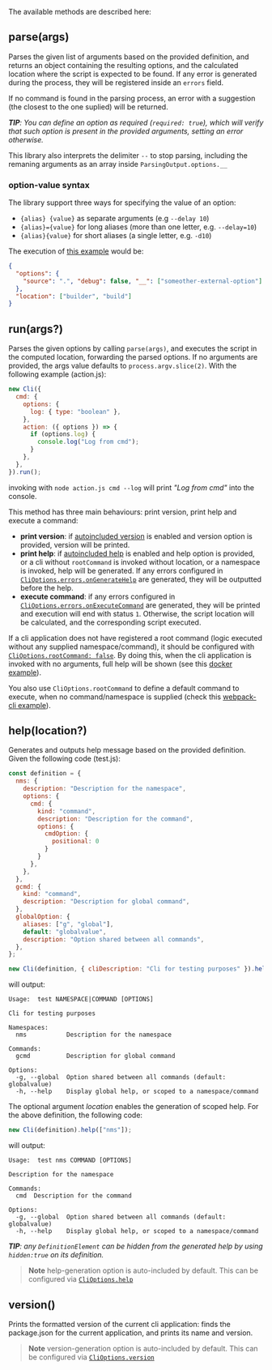 The available methods are described here:

## parse(args)

Parses the given list of arguments based on the provided definition, and returns an object containing the resulting options, and the calculated location where the script is expected to be found. If any error is generated during the process, they will be registered inside an `errors` field.

If no command is found in the parsing process, an error with a suggestion (the closest to the one suplied) will be returned.

_**TIP**: You can define an option as required (`required: true`), which will verify that such option is present in the provided arguments, setting an error otherwise._

This library also interprets the delimiter `--` to stop parsing, including the remaning arguments as an array inside `ParsingOutput.options.__`

### option-value syntax

The library support three ways for specifying the value of an option:
- `{alias} {value}` as separate arguments (e.g `--delay 10`)
- `{alias}={value}` for long aliases (more than one letter, e.g. `--delay=10`)
- `{alias}{value}` for short aliases (a single letter, e.g. `-d10`)

The execution of [this example](/README.md#example) would be:

```json
{
  "options": {
    "source": ".", "debug": false, "__": ["someother-external-option"]
  },
  "location": ["builder", "build"]
}
```

## run(args?)

Parses the given options by calling `parse(args)`, and executes the script in the computed location, forwarding the parsed options. If no arguments are provided, the args value defaults to `process.argv.slice(2)`.
With the following example (action.js):

```js
new Cli({
  cmd: {
    options: {
      log: { type: "boolean" },
    },
    action: ({ options }) => {
      if (options.log) {
        console.log("Log from cmd");
      }
    },
  },
}).run();
```

invoking with `node action.js cmd --log` will print _"Log from cmd"_ into the console.

This method has three main behaviours: print version, print help and execute a command:
- **print version**: if [autoincluded version](./cli-options.md#versionautoinclude) is enabled and version option is provided, version will be printed.
- **print help**: if [autoincluded help](./cli-options.md#helpautoinclude) is enabled and help option is provided, or a cli without `rootCommand` is invoked without location, or a namespace is invoked, help will be generated. If any errors configured in [`CliOptions.errors.onGenerateHelp`](./cli-options.md#errorsongeneratehelp) are generated, they will be outputted before the help.
- **execute command**: if any errors configured in [`CliOptions.errors.onExecuteCommand`](./cli-options.md#errorsonexecutecommand) are generated, they will be printed and execution will end with status `1`. Otherwise, the script location will be calculated, and the corresponding script executed.

If a cli application does not have registered a root command (logic executed without any supplied namespace/command), it should be configured with [`CliOptions.rootCommand: false`](./cli-options.md#rootcommand). By doing this, when the cli application is invoked with no arguments, full help will be shown (see this [docker example](/examples/docker/docker.js#L128)).

You also use `CliOptions.rootCommand` to define a default command to execute, when no command/namespace is supplied (check this [webpack-cli example](/examples/webpack-cli)).


## help(location?)

Generates and outputs help message based on the provided definition. Given the following code (test.js):

```js
const definition = {
  nms: {
    description: "Description for the namespace",
    options: {
      cmd: {
        kind: "command",
        description: "Description for the command",
        options: {
          cmdOption: {
            positional: 0
          }
        }
      },
    },
  },
  gcmd: {
    kind: "command",
    description: "Description for global command",
  },
  globalOption: {
    aliases: ["g", "global"],
    default: "globalvalue",
    description: "Option shared between all commands",
  },
};

new Cli(definition, { cliDescription: "Cli for testing purposes" }).help();
```

will output:

```
Usage:  test NAMESPACE|COMMAND [OPTIONS]

Cli for testing purposes

Namespaces:
  nms           Description for the namespace

Commands:
  gcmd          Description for global command

Options:
  -g, --global  Option shared between all commands (default: globalvalue)
  -h, --help    Display global help, or scoped to a namespace/command
```

The optional argument _location_ enables the generation of scoped help. For the above definition, the following code:

```js
new Cli(definition).help(["nms"]);
```

will output:

```
Usage:  test nms COMMAND [OPTIONS]

Description for the namespace

Commands:
  cmd  Description for the command

Options:
  -g, --global  Option shared between all commands (default: globalvalue)
  -h, --help    Display global help, or scoped to a namespace/command
```

_**TIP**: any `DefinitionElement` can be hidden from the generated help by using `hidden:true` on its definition._

> **Note**
> help-generation option is auto-included by default. This can be configured via [`CliOptions.help`](./cli-options.md#helpautoinclude)

## version()

Prints the formatted version of the current cli application: finds the package.json for the current application, and prints its name and version.

> **Note**
> version-generation option is auto-included by default. This can be configured via [`CliOptions.version`](./cli-options.md#versionautoinclude)